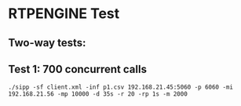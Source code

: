 # RTPENGINE Test

## Two-way tests:

## Test 1: 700 concurrent calls
`./sipp -sf client.xml -inf p1.csv 192.168.21.45:5060 -p 6060 -mi 192.168.21.56 -mp 10000 -d 35s -r 20 -rp 1s -m 2000`

## 